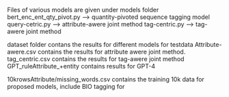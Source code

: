 
Files of various models are given under models folder
  bert_enc_ent_qty_pivot.py -->  quantity-pivoted sequence tagging model
  query-cetric.py -->  attribute-awere joint method
  tag-centric.py --> tag-awere joint method

dataset folder contans the results for different models for testdata
  Attribute-awere.csv contains the results for attribute awere joint method. 
  tag_centric.csv contains the results for tag-awere joint method
  GPT_ruleAttribute_+entity contains results for GPT-4

10krowsAttribute/missing_words.csv contains the training 10k data for proposed models, include BIO tagging for 


